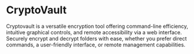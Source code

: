 # CryptoVault
Cryptovault is a versatile encryption tool offering command-line efficiency, intuitive graphical controls, and remote accessibility via a web interface. Securely encrypt and decrypt folders with ease, whether you prefer direct commands, a user-friendly interface, or remote management capabilities.
